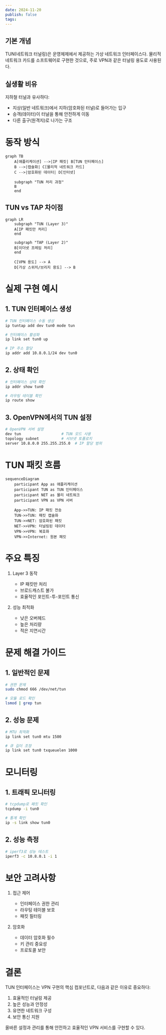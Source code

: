 ```yaml
---
date: 2024-11-20
publish: false
tags:
---
```

## 기본 개념
TUN(네트워크 터널링)은 운영체제에서 제공하는 가상 네트워크 인터페이스다. 물리적 네트워크 카드를 소프트웨어로 구현한 것으로, 주로 VPN과 같은 터널링 용도로 사용된다.

## 실생활 비유
지하철 터널과 유사하다:
- 지상(일반 네트워크)에서 지하(암호화된 터널)로 들어가는 입구
- 승객(데이터)이 터널을 통해 안전하게 이동
- 다른 출구(원격지)로 나가는 구조

# 동작 방식

```mermaid
graph TB
    A[애플리케이션] -->|IP 패킷| B[TUN 인터페이스]
    B -->|캡슐화| C[물리적 네트워크 카드]
    C -->|암호화된 데이터| D[인터넷]
    
    subgraph "TUN 처리 과정"
    B
    end
```

## TUN vs TAP 차이점

```mermaid
graph LR
    subgraph "TUN (Layer 3)"
    A[IP 패킷만 처리]
    end
    
    subgraph "TAP (Layer 2)"
    B[이더넷 프레임 처리]
    end
    
    C[VPN 용도] --> A
    D[가상 스위치/브리지 용도] --> B
```

# 실제 구현 예시

## 1. TUN 인터페이스 생성
```bash
# TUN 인터페이스 수동 생성
ip tuntap add dev tun0 mode tun

# 인터페이스 활성화
ip link set tun0 up

# IP 주소 할당
ip addr add 10.8.0.1/24 dev tun0
```

## 2. 상태 확인
```bash
# 인터페이스 상태 확인
ip addr show tun0

# 라우팅 테이블 확인
ip route show
```

## 3. OpenVPN에서의 TUN 설정
```bash
# OpenVPN 서버 설정
dev tun                  # TUN 모드 사용
topology subnet          # 서브넷 토폴로지
server 10.8.0.0 255.255.255.0  # IP 할당 범위
```

# TUN 패킷 흐름

```mermaid
sequenceDiagram
    participant App as 애플리케이션
    participant TUN as TUN 인터페이스
    participant NET as 물리 네트워크
    participant VPN as VPN 서버
    
    App->>TUN: IP 패킷 전송
    TUN->>TUN: 패킷 캡슐화
    TUN->>NET: 암호화된 패킷
    NET->>VPN: 터널링된 데이터
    VPN->>VPN: 복호화
    VPN->>Internet: 원본 패킷
```

# 주요 특징

1. Layer 3 동작
   - IP 패킷만 처리
   - 브로드캐스트 불가
   - 효율적인 포인트-투-포인트 통신

2. 성능 최적화
   - 낮은 오버헤드
   - 높은 처리량
   - 적은 지연시간

# 문제 해결 가이드

## 1. 일반적인 문제
```bash
# 권한 문제
sudo chmod 666 /dev/net/tun

# 모듈 로드 확인
lsmod | grep tun
```

## 2. 성능 문제
```bash
# MTU 최적화
ip link set tun0 mtu 1500

# 큐 길이 조정
ip link set tun0 txqueuelen 1000
```

# 모니터링

## 1. 트래픽 모니터링
```bash
# tcpdump로 패킷 확인
tcpdump -i tun0

# 통계 확인
ip -s link show tun0
```

## 2. 성능 측정
```bash
# iperf3로 성능 테스트
iperf3 -c 10.8.0.1 -i 1
```

# 보안 고려사항

1. 접근 제어
   - 인터페이스 권한 관리
   - 라우팅 테이블 보호
   - 패킷 필터링

2. 암호화
   - 데이터 암호화 필수
   - 키 관리 중요성
   - 프로토콜 보안

# 결론
TUN 인터페이스는 VPN 구현의 핵심 컴포넌트로, 다음과 같은 이유로 중요하다:

1. 효율적인 터널링 제공
2. 높은 성능과 안정성
3. 유연한 네트워크 구성
4. 보안 통신 지원

올바른 설정과 관리를 통해 안전하고 효율적인 VPN 서비스를 구현할 수 있다.
